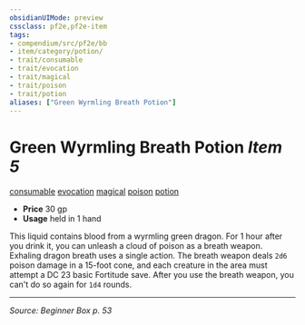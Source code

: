 ```yaml
---
obsidianUIMode: preview
cssclass: pf2e,pf2e-item
tags:
- compendium/src/pf2e/bb
- item/category/potion/
- trait/consumable
- trait/evocation
- trait/magical
- trait/poison
- trait/potion
aliases: ["Green Wyrmling Breath Potion"]
---
```

# Green Wyrmling Breath Potion *Item 5*  
[consumable](consumable.md "Consumable Item Trait")  [evocation](evocation.md "Evocation School Trait")  [magical](magical.md "Magical Item Trait")  [poison](Reference/Rules/Traits/poison.md "Poison Effect Trait")  [potion](potion.md "Potion Item Trait")  

- **Price** 30 gp
- **Usage** held in 1 hand

This liquid contains blood from a wyrmling green dragon. For 1 hour after you drink it, you can unleash a cloud of poison as a breath weapon. Exhaling dragon breath uses a single action. The breath weapon deals `2d6` poison damage in a 15-foot cone, and each creature in the area must attempt a DC 23 basic Fortitude save. After you use the breath weapon, you can't do so again for `1d4` rounds.


---
*Source: Beginner Box p. 53*